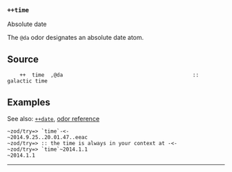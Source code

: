 ### `++time`

Absolute date

The `@da` odor designates an absolute date atom.

Source
------

        ++  time  ,@da                                          ::  galactic time

Examples
--------

See also: [`++date`](), [odor reference]()

    ~zod/try=> `time`-<-
    ~2014.9.25..20.01.47..eeac
    ~zod/try=> :: the time is always in your context at -<-
    ~zod/try=> `time`~2014.1.1
    ~2014.1.1



***
